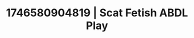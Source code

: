 ---
categories:
- Mutual desire
- Wet lips
- Bedroom eyes
- AI-generated
- Softcore surrealism
- ASMR
- Morning after
- Cosplay
image: /assets/images/1746580904819.jpg
layout: post
seo:
  description: Featured content with exclusive Scat Fetish, ABDL Play. HD images available.
  keywords: Scat Fetish, ABDL Play
  og_image: /assets/images/1746580904819.jpg
  schema_type: VisualArtwork
tags:
- ABDL Play
- Scat Fetish
- '#1746580904819'
title: 1746580904819 | Scat Fetish ABDL Play
---